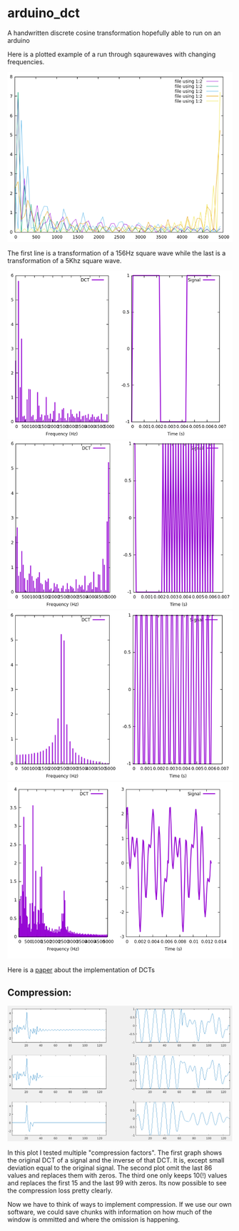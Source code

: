 # arduino_dct
A handwritten discrete cosine transformation hopefully able to run on an arduino

Here is a plotted example of a run through sqaurewaves with changing frequencies.
 
![Plot](https://github.com/stoertebeker23/arduino_dct/blob/master/documentation/squarewave-f.png)

The first line is a transformation of a 156Hz square wave while the last is a transformation of a 5Khz square wave.

![Plot](https://github.com/stoertebeker23/arduino_dct/blob/master/documentation/example1.png)
![Plot](https://github.com/stoertebeker23/arduino_dct/blob/master/documentation/example2.png)
![Plot](https://github.com/stoertebeker23/arduino_dct/blob/master/documentation/example3.png)
![Plot](https://github.com/stoertebeker23/arduino_dct/blob/master/documentation/example4.png)

Here is a [paper](http://www.egr.msu.edu/waves/people/Ali_files/DCT_TR802.pdf) about the implementation of DCTs 

## Compression:

![Plot](https://github.com/stoertebeker23/arduino_dct/blob/master/documentation/compression.png)

In this plot I tested multiple "compression factors". The first graph shows the original DCT of a signal and the inverse of that DCT. It is, except small deviation equal to the original signal.
The second plot omit the last 86 values and replaces them with zeros. The third one only keeps 10(!) values and replaces the first 15 and the last 99 with zeros. Its now possible to see the compression loss pretty clearly. 

Now we have to think of ways to implement compression. If we use our own software, we could save chunks with information on how much of the window is ommitted and where the omission is happening.